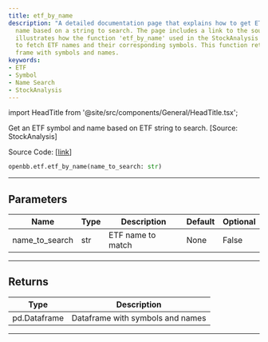 ```yaml
---
title: etf_by_name
description: "A detailed documentation page that explains how to get ETF symbol and"
  name based on a string to search. The page includes a link to the source code and
  illustrates how the function 'etf_by_name' used in the StockAnalysis can be implemented
  to fetch ETF names and their corresponding symbols. This function returns a data
  frame with symbols and names.
keywords:
- ETF
- Symbol
- Name Search
- StockAnalysis
---
```


import HeadTitle from '@site/src/components/General/HeadTitle.tsx';

<HeadTitle title="etf.etf_by_name - Reference | OpenBB SDK Docs" />

Get an ETF symbol and name based on ETF string to search. [Source: StockAnalysis]

Source Code: [[link](https://github.com/OpenBB-finance/OpenBBTerminal/tree/main/openbb_terminal/etf/stockanalysis_model.py#L132)]

```python
openbb.etf.etf_by_name(name_to_search: str)
```

---

## Parameters

| Name | Type | Description | Default | Optional |
| ---- | ---- | ----------- | ------- | -------- |
| name_to_search | str | ETF name to match | None | False |


---

## Returns

| Type | Description |
| ---- | ----------- |
| pd.Dataframe | Dataframe with symbols and names |
---
